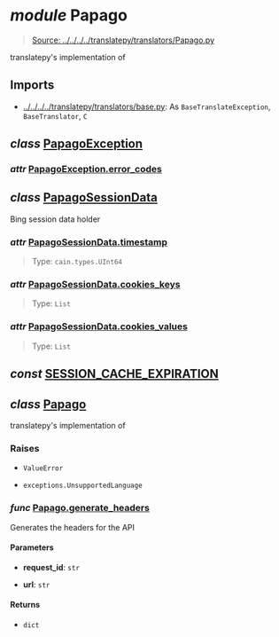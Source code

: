 # *module* **Papago**

> [Source: ../../../../translatepy/translators/Papago.py](../../../../translatepy/translators/Papago.py#L0)

translatepy's implementation of <Papago>

## Imports

- [../../../../translatepy/translators/base.py](../../../../translatepy/translators/base.py): As `BaseTranslateException`, `BaseTranslator`, `C`

## *class* [**PapagoException**](../../../../translatepy/translators/Papago.py#L18-L21)

### *attr* [PapagoException.**error_codes**](../../../../translatepy/translators/Papago.py#L19)

## *class* [**PapagoSessionData**](../../../../translatepy/translators/Papago.py#L27-L31)

Bing session data holder

### *attr* [PapagoSessionData.**timestamp**](../../../../translatepy/translators/Papago.py#L29)

> Type: `cain.types.UInt64`

### *attr* [PapagoSessionData.**cookies_keys**](../../../../translatepy/translators/Papago.py#L30)

> Type: `List`

### *attr* [PapagoSessionData.**cookies_values**](../../../../translatepy/translators/Papago.py#L31)

> Type: `List`

## *const* [**SESSION_CACHE_EXPIRATION**](../../../../translatepy/translators/Papago.py#L34)

## *class* [**Papago**](../../../../translatepy/translators/Papago.py#L37-L262)

translatepy's implementation of <Papago>

### Raises

- `ValueError`

- `exceptions.UnsupportedLanguage`

### *func* [Papago.**generate_headers**](../../../../translatepy/translators/Papago.py#L83-L119)

Generates the headers for the API

#### Parameters

- **request_id**: `str`


- **url**: `str`


#### Returns

- `dict`
